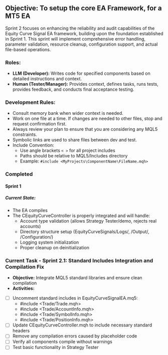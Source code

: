 ## **Objective:** To setup the core EA Framework, for a MT5 EA 
Sprint 2 focuses on enhancing the reliability and audit capabilities of the Equity Curve Signal EA framework, building upon the foundation established in Sprint 1. This sprint will implement comprehensive error handling, parameter validation, resource cleanup, configuration support, and actual file-based operations.

### **Roles:**
*   **LLM (Developer):** Writes code for specified components based on detailed instructions and context.
*   **Human (Tester/Manager):** Provides context, defines tasks, runs tests, provides feedback, and conducts final acceptance testing.

### **Development Rules**:
- Consult memory bank when wider context is needed.
- Work on one file at a time.  If changes are needed to other files, stop and request confirmation first.
- Always review your plan to ensure that you are considering any MQL5 constraints.
- Symbolic links are used to share files between dev and test.
- Include Convention: 
    - Use angle brackets `< >` for all project includes
    - Paths should be relative to MQL5/Includes directory
    - Example: `#include <MyProjects\ComponentName\FileName.mqh>`

### Completed
#### Sprint 1

##### Current State:
- The EA compiles
- The CEquityCurveController is properly integrated and will handle:
  - Account type validation (allows Strategy Tester/demo, rejects real accounts)
  - Directory structure setup (EquityCurveSignals/Logs/, /Output/, /Configuration/)
  - Logging system initialization
  - Proper cleanup on deinitialization

### Current Task - Sprint 2.1: Standard Includes Integration and Compilation Fix
- __Objective:__ Integrate MQL5 standard libraries and ensure clean compilation 
- __Activities:__
- [ ] Uncomment standard includes in EquityCurveSignalEA.mq5:
  - #include <Trade/Trade.mqh>
  - #include <Trade/AccountInfo.mqh>
  - #include <Trade/SymbolInfo.mqh>
  - #include <Trade/PositionInfo.mqh>
- [ ] Update CEquityCurveController.mqh to include necessary standard headers
- [ ] Remove any compilation errors caused by placeholder code
- [ ] Verify all components compile without warnings
- [ ] Test basic functionality in Strategy Tester